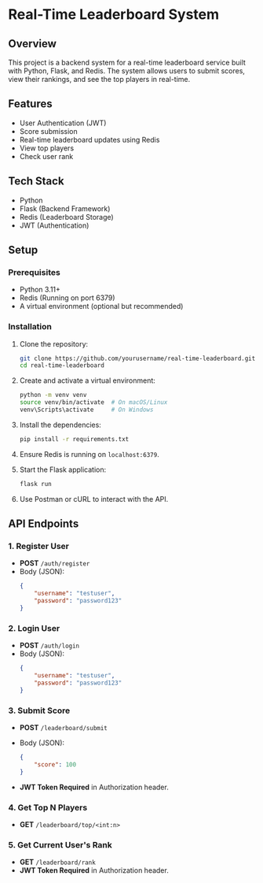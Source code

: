 # Real-Time Leaderboard System

## Overview
This project is a backend system for a real-time leaderboard service built with Python, Flask, and Redis. The system allows users to submit scores, view their rankings, and see the top players in real-time.

## Features
- User Authentication (JWT)
- Score submission
- Real-time leaderboard updates using Redis
- View top players
- Check user rank

## Tech Stack
- Python
- Flask (Backend Framework)
- Redis (Leaderboard Storage)
- JWT (Authentication)

## Setup

### Prerequisites
- Python 3.11+
- Redis (Running on port 6379)
- A virtual environment (optional but recommended)

### Installation
1. Clone the repository:
    ```bash
    git clone https://github.com/yourusername/real-time-leaderboard.git
    cd real-time-leaderboard
    ```

2. Create and activate a virtual environment:
    ```bash
    python -m venv venv
    source venv/bin/activate  # On macOS/Linux
    venv\Scripts\activate     # On Windows
    ```

3. Install the dependencies:
    ```bash
    pip install -r requirements.txt
    ```

4. Ensure Redis is running on `localhost:6379`.

5. Start the Flask application:
    ```bash
    flask run
    ```

6. Use Postman or cURL to interact with the API.

## API Endpoints

### 1. Register User
- **POST** `/auth/register`
- Body (JSON):
    ```json
    {
        "username": "testuser",
        "password": "password123"
    }
    ```

### 2. Login User
- **POST** `/auth/login`
- Body (JSON):
    ```json
    {
        "username": "testuser",
        "password": "password123"
    }
    ```

### 3. Submit Score
- **POST** `/leaderboard/submit`
- Body (JSON):
    ```json
    {
        "score": 100
    }
    ```

- **JWT Token Required** in Authorization header.

### 4. Get Top N Players
- **GET** `/leaderboard/top/<int:n>`

### 5. Get Current User's Rank
- **GET** `/leaderboard/rank`
- **JWT Token Required** in Authorization header.

